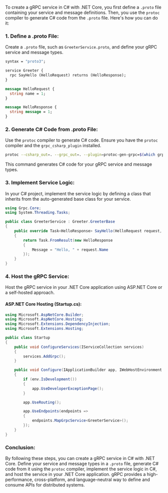 To create a gRPC service in C# with .NET Core, you first define a `.proto` file containing your service and message definitions. Then, you use the `protoc` compiler to generate C# code from the `.proto` file. Here's how you can do it:

### 1. Define a .proto File:

Create a `.proto` file, such as `GreeterService.proto`, and define your gRPC service and message types.

```proto
syntax = "proto3";

service Greeter {
  rpc SayHello (HelloRequest) returns (HelloResponse);
}

message HelloRequest {
  string name = 1;
}

message HelloResponse {
  string message = 1;
}
```

### 2. Generate C# Code from .proto File:

Use the `protoc` compiler to generate C# code. Ensure you have the `protoc` compiler and the `grpc_csharp_plugin` installed.

```bash
protoc --csharp_out=. --grpc_out=. --plugin=protoc-gen-grpc=$(which grpc_csharp_plugin) GreeterService.proto
```

This command generates C# code for your gRPC service and message types.

### 3. Implement Service Logic:

In your C# project, implement the service logic by defining a class that inherits from the auto-generated base class for your service.

```csharp
using Grpc.Core;
using System.Threading.Tasks;

public class GreeterService : Greeter.GreeterBase
{
    public override Task<HelloResponse> SayHello(HelloRequest request, ServerCallContext context)
    {
        return Task.FromResult(new HelloResponse
        {
            Message = "Hello, " + request.Name
        });
    }
}
```

### 4. Host the gRPC Service:

Host the gRPC service in your .NET Core application using ASP.NET Core or a self-hosted approach.

#### ASP.NET Core Hosting (Startup.cs):

```csharp
using Microsoft.AspNetCore.Builder;
using Microsoft.AspNetCore.Hosting;
using Microsoft.Extensions.DependencyInjection;
using Microsoft.Extensions.Hosting;

public class Startup
{
    public void ConfigureServices(IServiceCollection services)
    {
        services.AddGrpc();
    }

    public void Configure(IApplicationBuilder app, IWebHostEnvironment env)
    {
        if (env.IsDevelopment())
        {
            app.UseDeveloperExceptionPage();
        }

        app.UseRouting();

        app.UseEndpoints(endpoints =>
        {
            endpoints.MapGrpcService<GreeterService>();
        });
    }
}
```

### Conclusion:

By following these steps, you can create a gRPC service in C# with .NET Core. Define your service and message types in a `.proto` file, generate C# code from it using the `protoc` compiler, implement the service logic in C#, and host the service in your .NET Core application. gRPC provides a high-performance, cross-platform, and language-neutral way to define and consume APIs for distributed systems.